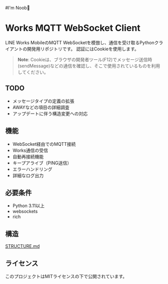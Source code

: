 #I'm Noob🤡

# Works MQTT WebSocket Client

LINE Works MobileのMQTT
WebSocketを模倣し、通信を受け取るPythonクライアントの開発用リポジトリです。
認証にはCookieを使用します。

> **Note**:
> Cookieは、ブラウザの開発者ツール(F12)でメッセージ送信時(sendMessage)などの通信を確認し、そこで使用されているものを利用してください。

## TODO

- メッセージタイプの定義の拡張
- AWAYなどの項目の詳細調査
- アップデートに伴う構造変更への対応

## 機能

- WebSocket経由でのMQTT接続
- Works通信の受信
- 自動再接続機能
- キープアライブ（PING送信）
- エラーハンドリング
- 詳細なログ出力

## 必要条件

- Python 3.11以上
- websockets
- rich

## 構造

[STRUCTURE.md](STRUCTURE.md)

## ライセンス

このプロジェクトはMITライセンスの下で公開されています。
